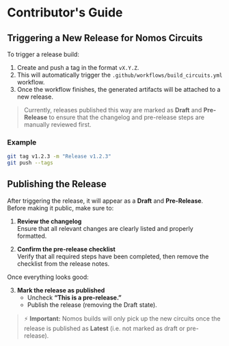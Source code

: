 # Contributor's Guide

## Triggering a New Release for Nomos Circuits

To trigger a release build:

1. Create and push a tag in the format `vX.Y.Z`.
2. This will automatically trigger the `.github/workflows/build_circuits.yml` workflow.
3. Once the workflow finishes, the generated artifacts will be attached to a new release.

> Currently, releases published this way are marked as **Draft** and **Pre-Release** to ensure that the changelog and pre-release steps are manually reviewed first.

### Example

```bash
git tag v1.2.3 -m "Release v1.2.3"
git push --tags
```

## Publishing the Release

After triggering the release, it will appear as a **Draft** and **Pre-Release**.  
Before making it public, make sure to:

1. **Review the changelog**  
   Ensure that all relevant changes are clearly listed and properly formatted.

2. **Confirm the pre-release checklist**  
   Verify that all required steps have been completed, then remove the checklist from the release notes.

Once everything looks good:

3. **Mark the release as published**  
   - Uncheck **“This is a pre-release.”**  
   - Publish the release (removing the Draft state).

> ⚡ **Important:** Nomos builds will only pick up the new circuits once the release is published as **Latest** (i.e. not marked as draft or pre-release).

